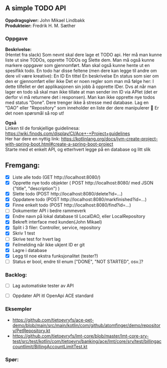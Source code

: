 ## A simple TODO API 

**Oppdragsgiver:** John Mikael Lindbakk  
**Produkteier:** Fredrik H. M. Sæther  

### Oppgave  
**Beskrivelse:**  
(Hentet fra slack)
Som nevnt skal dere lage et TODO api. Her må man kunne liste ut sine TODOs, opprette TODOs og Slette dem. Man må også kunne markere oppgaver som gjennomført. Man skal også kunne hente ut en spesifikk todo.
En todo har disse feltene (men dere kan legge til andre om dere vil være kreative):
En ID
En tittel
En beskrivelse
En status som sier om den er gjennomført eller ikke
Det er noen regler som man må følge her:
I dette tilfellet er det applikasjonen sin jobb å opprette IDer. Dvs at når man lager en todo så skal man ikke tillate at man sender inn ID via APIet (det er derfor vi må returnere det i responsen).
Man kan ikke opprette nye todos med status "Done".
Dere trenger ikke å stresse med database. Lag en "DAO" eller "Repository" som inneholder en liste der dere manipulerer :slightly_smiling_face:
Er det noen spørsmål så rop ut!

**Også**  
Linken til de forskjellige guidelinesa: https://wiki.finods.com/display/CI/Ace+-+Project+guidelines  
Her har dere en nyttig link: https://kotlinlang.org/docs/jvm-create-project-with-spring-boot.html#create-a-spring-boot-project  
Starte med et enkelt API, og etterhvert legge på en database og litt slik  


## Fremgang:   
- [X] Liste alle todo (GET http://localhost:8080/)
- [X] Opprette nye todo objekter ( POST http://localhost:8080/ med JSON {"title", "description") )
- [X] Slette todo (POST http://localhost:8080/delete?id=...)
- [X] Oppdatere todo (POST http://localhost:8080/markfinished?id=...)
- [X] Finne enkelt todo (POST http://localhost:8080/find?id=...)
- [ ] Dokumenter API i bedre rammeverk
- [X] Endre navn på lokal database til LocalDAO, eller LocalRepository
- [X] Bekreft interface med kunden(John Mikael)
- [X] Split i 3 filer: Controller, service, repository
- [X] Skriv 1 test
- [ ] Skrive test for hvert lag
- [X] Feilmelding når ikke ukjent ID er git
- [X] Lagre i database
- [X] Legg til noe ekstra funksjonalitet (tester?)
- [ ] Status er bool, endre til enum ["DONE", "NOT STARTED", osv.]?

### Backlog:
- [ ] Lag automatiske tester av API
- [ ] Oppdater API itl OpenApi ACE standard



### Eksempler  
- https://github.com/tietoevryfs/ace-pet-demo/blob/main/src/main/kotlin/com/github/atomfinger/demo/repository/PetRepository.kt  
- https://github.com/tietoevryfs/lmt-core/blob/master/lmt-core-srv-test/src/test/kotlin/com/tietoevry/banking/ace/lmt/core/srv/test/billingaccountlimit/BillingAccountLimitTest.kt  



### Spør: 

